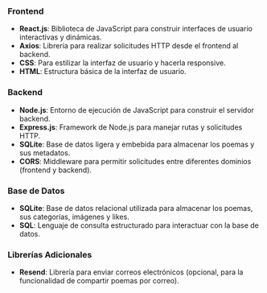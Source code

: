 ### Frontend
- **React.js**: Biblioteca de JavaScript para construir interfaces de usuario interactivas y dinámicas.
- **Axios**: Librería para realizar solicitudes HTTP desde el frontend al backend.
- **CSS**: Para estilizar la interfaz de usuario y hacerla responsive.
- **HTML**: Estructura básica de la interfaz de usuario.

### Backend
- **Node.js**: Entorno de ejecución de JavaScript para construir el servidor backend.
- **Express.js**: Framework de Node.js para manejar rutas y solicitudes HTTP.
- **SQLite**: Base de datos ligera y embebida para almacenar los poemas y sus metadatos.
- **CORS**: Middleware para permitir solicitudes entre diferentes dominios (frontend y backend).

### Base de Datos
- **SQLite**: Base de datos relacional utilizada para almacenar los poemas, sus categorías, imágenes y likes.
- **SQL**: Lenguaje de consulta estructurado para interactuar con la base de datos.

### Librerías Adicionales
- **Resend**: Librería para enviar correos electrónicos (opcional, para la funcionalidad de compartir poemas por correo).
